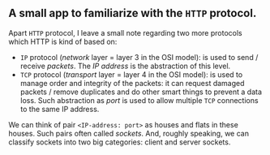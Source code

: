 ## A small app to familiarize with the `HTTP` protocol.

Apart `HTTP` protocol, I leave a small note regarding two more protocols which HTTP is kind of based on:
* `IP` protocol (*network* layer = layer 3 in the OSI model): 
is used to send / receive *packets*. The *IP address* is the abstraction of this level.
* `TCP` protocol (*transport* layer = layer 4 in the OSI model): 
is used to manage order and integrity of the packets: it can request damaged packets / remove duplicates and do other smart things to prevent a data loss. 
Such abstraction as *port* is used to allow multiple `TCP` connections to the same IP address.

We can think of pair `<IP-address: port>` as houses and flats in these houses. Such pairs often called *sockets*.
And, roughly speaking, we can classify sockets into two big categories: client and server sockets.